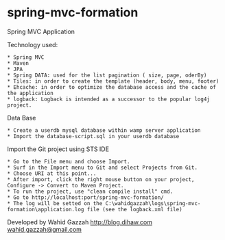# spring-mvc-formation
Spring MVC Application

Technology used:

	* Spring MVC
	* Maven
	* JPA
	* Spring DATA: used for the list pagination ( size, page, oderBy)
	* Tiles: in order to create the template (header, body, menu, footer)
	* Ehcache: in order to optimize the database access and the cache of the application
	* logback: Logback is intended as a successor to the popular log4j project.

Data Base

    * Create a userdb mysql database within wamp server application
    * Import the database-script.sql in your userdb database

Import the Git project using STS IDE

    * Go to the File menu and choose Import.
    * Surf in the Import menu to Git and select Projects from Git.
    * Choose URI at this point...
    * After import, click the right mouse button on your project, Configure -> Convert to Maven Project.
    * To run the project, use "clean compile install" cmd.
    * Go to http://localhost:port/spring-mvc-formation/
    * The log will be setted on the C:\wahidgazzah\logs\spring-mvc-formation\application.log file (see the logback.xml file)


Developed by Wahid Gazzah
http://blog.dihaw.com
wahid.gazzah@gmail.com
